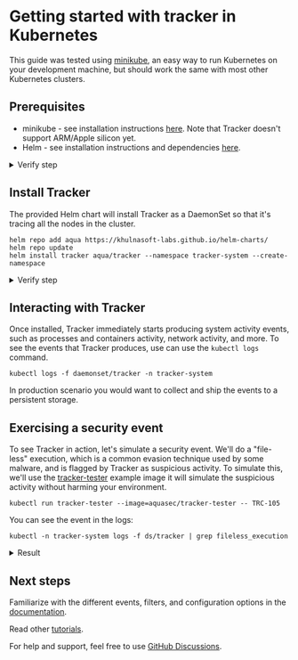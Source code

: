 # Getting started with tracker in Kubernetes 

This guide was tested using [minikube](https://github.com/kubernetes/minikube), an easy way to run Kubernetes on your development machine, but should work the same with most other Kubernetes clusters.

## Prerequisites

- minikube - see installation instructions [here](https://minikube.sigs.k8s.io/docs/start/). Note that Tracker doesn't support ARM/Apple silicon yet.
- Helm - see installation instructions and dependencies [here](https://helm.sh/docs/intro/install/).

<details>
  <summary>Verify step</summary>
```console
minikube start && kubectl get po -A
```

```text
NAMESPACE     NAME                               READY   STATUS    RESTARTS   AGE 
kube-system   coredns-565d847f94-kd9xx           1/1     Running   0          15s 
kube-system   etcd-minikube                      1/1     Running   0          26s 
kube-system   kube-apiserver-minikube            1/1     Running   0          26s 
kube-system   kube-controller-manager-minikube   1/1     Running   0          26s 
kube-system   kube-proxy-cvqjm                   1/1     Running   0          15s 
kube-system   kube-scheduler-minikube            1/1     Running   0          26s 
kube-system   storage-provisioner                1/1     Running   0          15s 
``` 
</details>

## Install Tracker

The provided Helm chart will install Tracker as a DaemonSet so that it's tracing all the nodes in the cluster.

```console
helm repo add aqua https://khulnasoft-labs.github.io/helm-charts/
helm repo update
helm install tracker aqua/tracker --namespace tracker-system --create-namespace
```

<details>
  <summary>Verify step</summary>
```console
kubectl get pods
```

```text
NAME           READY   STATUS    RESTARTS   AGE 
tracker-fcjmp   1/1     Running   0          4m11s
```
</details>

## Interacting with Tracker

Once installed, Tracker immediately starts producing system activity events, such as processes and containers activity, network activity, and more. To see the events that Tracker produces, use can use the `kubectl logs` command.

```console
kubectl logs -f daemonset/tracker -n tracker-system
```

In production scenario you would want to collect and ship the events to a persistent storage.

## Exercising a security event

To see Tracker in action, let's simulate a security event. We'll do a "file-less" execution, which is a common evasion technique used by some malware, and is flagged by Tracker as suspicious activity. To simulate this, we'll use the [tracker-tester](https://registry.hub.docker.com/r/aquasec/tracker-tester) example image it will simulate the suspicious activity without harming your environment.

```console
kubectl run tracker-tester --image=aquasec/tracker-tester -- TRC-105
```

You can see the event in the logs:

```console
kubectl -n tracker-system logs -f ds/tracker | grep fileless_execution 
```

<details>
  <summary>Result</summary>
```json
{
  "timestamp": 1671119128028881186,
  "threadStartTime": 883410317491,
  "processorId": 1,
  "processId": 9,
  "cgroupId": 8972,
  "threadId": 9,
  "parentProcessId": 8,
  "hostProcessId": 6136,
  "hostThreadId": 6136,
  "hostParentProcessId": 6135,
  "userId": 0,
  "mountNamespace": 4026532816,
  "pidNamespace": 4026532817,
  "processName": "3",
  "hostName": "tracker-tester",
  "containerId": "c7e3c75bf167348bf79262bf6e688088f9b4d54ebcc79464f40b52b80c73ff55",
  "containerImage": "docker.io/aquasec/tracker:latest",
  "containerName": "tracker",
  "podName": "tracker-wk8wh",
  "podNamespace": "tracker-system",
  "podUID": "5cb83966-e274-48f1-89fb-25bd748d2773",
  "eventId": "6023",
  "eventName": "fileless_execution",
  "argsNum": 15,
  "returnValue": 0,
  "stackAddresses": null,
  "syscall": "execve",
  "contextFlags": {
    "containerStarted": true,
    "isCompat": false
  },
  "args": [
    {
      "name": "cmdpath",
      "type": "const char*",
      "value": "/dev/fd/3"
    },
    {
      "name": "pathname",
      "type": "const char*",
      "value": "memfd: "
    },
    {
      "name": "dev",
      "type": "dev_t",
      "value": 1
    },
    {
      "name": "inode",
      "type": "unsigned long",
      "value": 1033
    },
    {
      "name": "ctime",
      "type": "unsigned long",
      "value": 1671119128024105994
    },
    {
      "name": "inode_mode",
      "type": "umode_t",
      "value": 33279
    },
    {
      "name": "interpreter_pathname",
      "type": "const char*",
      "value": "/lib/x86_64-linux-gnu/ld-2.28.so"
    },
    {
      "name": "interpreter_dev",
      "type": "dev_t",
      "value": 234
    },
    {
      "name": "interpreter_inode",
      "type": "unsigned long",
      "value": 1704546
    },
    {
      "name": "interpreter_ctime",
      "type": "unsigned long",
      "value": 1671118551446622730
    },
    {
      "name": "argv",
      "type": "const char**",
      "value": [
        ""
      ]
    },
    {
      "name": "interp",
      "type": "const char*",
      "value": "/dev/fd/3"
    },
    {
      "name": "stdin_type",
      "type": "string",
      "value": "S_IFCHR"
    },
    {
      "name": "stdin_path",
      "type": "char*",
      "value": "/dev/null"
    },
    {
      "name": "invoked_from_kernel",
      "type": "int",
      "value": 0
    }
  ]
}
```
</details>

## Next steps

Familiarize with the different events, filters, and configuration options in the [documentation](./../docs/overview.md).

Read other [tutorials](./../tutorials/overview.md).

For help and support, feel free to use [GitHub Discussions](https://github.com/khulnasoft-labs/tracker/discussions).

